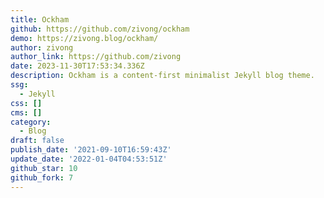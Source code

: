 ```yaml
---
title: Ockham
github: https://github.com/zivong/ockham
demo: https://zivong.blog/ockham/
author: zivong
author_link: https://github.com/zivong
date: 2023-11-30T17:53:34.336Z
description: Ockham is a content-first minimalist Jekyll blog theme.
ssg:
  - Jekyll
css: []
cms: []
category:
  - Blog
draft: false
publish_date: '2021-09-10T16:59:43Z'
update_date: '2022-01-04T04:53:51Z'
github_star: 10
github_fork: 7
---
```

